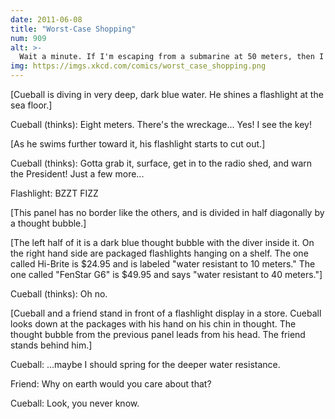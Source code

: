 ```yaml
---
date: 2011-06-08
title: "Worst-Case Shopping"
num: 909
alt: >-
  Wait a minute. If I'm escaping from a submarine at 50 meters, then I'll *definitely* need a flashlight to find air pockets for gradual decompression on the way up. Time to start shopping professional dive lights.
img: https://imgs.xkcd.com/comics/worst_case_shopping.png
---
```

[Cueball is diving in very deep, dark blue water. He shines a flashlight at the sea floor.]

Cueball (thinks): Eight meters. There's the wreckage... Yes! I see the key!

[As he swims further toward it, his flashlight starts to cut out.]

Cueball (thinks): Gotta grab it, surface, get in to the radio shed, and warn the President! Just a few more...

Flashlight: BZZT FIZZ

[This panel has no border like the others, and is divided in half diagonally by a thought bubble.]

[The left half of it is a dark blue thought bubble with the diver inside it. On the right hand side are packaged flashlights hanging on a shelf. The one called Hi-Brite is $24.95 and is labeled "water resistant to 10 meters." The one called "FenStar G6" is $49.95 and says "water resistant to 40 meters."]

Cueball (thinks): Oh no.

[Cueball and a friend stand in front of a flashlight display in a store. Cueball looks down at the packages with his hand on his chin in thought. The thought bubble from the previous panel leads from his head. The friend stands behind him.]

Cueball: ...maybe I should spring for the deeper water resistance.

Friend: Why on earth would you care about that?

Cueball: Look, you never know.